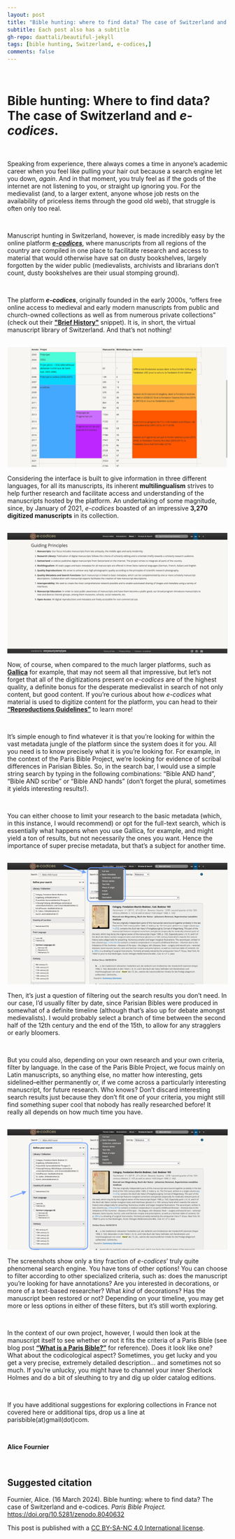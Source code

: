 ```yaml
---
layout: post
title: "Bible hunting: where to find data? The case of Switzerland and e-codices."
subtitle: Each post also has a subtitle
gh-repo: daattali/beautiful-jekyll
tags: [bible hunting, Switzerland, e-codices,]
comments: false
---
```


<br>

# **Bible hunting: Where to find data? The case of Switzerland and *e-codices*.** 

<br>

Speaking from experience, there always comes a time in anyone’s academic career when you feel like pulling your hair out because a search engine let you down, *again*. And in that moment, you truly feel as if the gods of the internet are not listening to you, or straight up ignoring you. For the medievalist (and, to a larger extent, anyone whose job rests on the availability of priceless items through the good old web), that struggle is often only too real.

<br>

Manuscript hunting in Switzerland, however, is made incredibly easy by the online platform [***e-codices***](https://www.e-codices.unifr.ch/en), where manuscripts from all regions of the country are compiled in one place to facilitate research and access to material that would otherwise have sat on dusty bookshelves, largely forgotten by the wider public (medievalists, archivists and librarians don’t count, dusty bookshelves are their usual stomping ground).

<br>

The platform ***e-codices***, originally founded in the early 2000s, “offers free online access to medieval and early modern manuscripts from public and church-owned collections as well as from numerous private collections” (check out their [**"Brief History"**](https://www.e-codices.unifr.ch/en/about/history) snippet). It is, in short, the virtual manuscript library of Switzerland. And that’s not nothing! 

<br>

<img src="/assets/E-codices_BriefHistory_screenshot copy.png">

<br>

Considering the interface is built to give information in three different languages, for all its manuscripts, its inherent **multilingualism** strives to help further research and facilitate access and understanding of the manuscripts hosted by the platform. An undertaking of some magnitude, since, by January of 2021, *e-codices* boasted of an impressive **3,270 digitized manuscripts** in its collection. 

<br>

<img src="/assets/E-codices_GuidingPrinciples_Screenshot copy.png">

<br>

Now, of course, when compared to the much larger platforms, such as [**Gallica**](https://gallica.bnf.fr/accueil/en/content/accueil-en?mode=desktop) for example, that may not seem all that impressive, but let’s not forget that all of the digitizations present on *e-codices* are of the highest quality, a definite bonus for the desperate medievalist in search of not only content, but good content. If you’re curious about how *e-codices* what material is used to digitize content for the platform, you can head to their [**“Reproductions Guidelines”**](https://www.e-codices.unifr.ch/en/about/imaging) to learn more!

<br>

It’s simple enough to find whatever it is that you’re looking for within the vast metadata jungle of the platform since the system does it for you. All you need is to know precisely what it is you’re looking for. For example, in the context of the Paris Bible Project, we’re looking for evidence of scribal differences in Parisian Bibles. So, in the search bar, I would use a simple string search by typing in the following combinations: “Bible AND hand”, “Bible AND scribe” or “Bible AND hands” (don’t forget the plural, sometimes it yields interesting results!).

<br>

You can either choose to limit your research to the basic metadata (which, in this instance, I would recommend) or opt for the full-text search, which is essentially what happens when you use Gallica, for example, and might yield a ton of results, but not necessarily the ones you want. Hence the importance of super precise metadata, but that’s a subject for another time.

<br>

<img src="/assets/E-codices_SearchFunctions_Screenshot 1 copy.png">

<br>

Then, it’s just a question of filtering out the search results you don’t need. In our case, I’d usually filter by date, since Parisian Bibles were produced in somewhat of a definite timeline (although that’s also up for debate amongst medievalists). I would probably select a branch of time between the second half of the 12th century and the end of the 15th, to allow for any stragglers or early bloomers. 

<br>

But you could also, depending on your own research and your own criteria, filter by language. In the case of the Paris Bible Project, we focus mainly on Latin manuscripts, so anything else, no matter how interesting, gets sidelined–either permanently or, if we come across a particularly interesting manuscript, for future research. Who knows? Don’t discard interesting search results just because they don’t fit one of your criteria, you might still find something super cool that nobody has really researched before! It really all depends on how much time you have.

<br>

<img src="/assets/E-codices_SearchFunctions_Screenshot 2 copy.png">

<br>

The screenshots show only a tiny fraction of *e-codices*’ truly quite phenomenal search engine. You have tons of other options! You can choose to filter according to other specialized criteria, such as: does the manuscript you’re looking for have annotations? Are you interested in decorations, or more of a text-based researcher? What *kind* of decorations? Has the manuscript been restored or not? Depending on your timeline, you may get more or less options in either of these filters, but it’s still worth exploring.

<br>

In the context of our own project, however, I would then look at the manuscript itself to see whether or not it fits the criteria of a Paris Bible (see blog post [**“What is a Paris Bible?”**](https://parisbible.github.io/2021-06-15-what_is_PB/) for reference). Does it look like one? What about the codicological aspect? Sometimes, you get lucky and you get a very precise, extremely detailed description… and sometimes not so much. If you’re unlucky, you might have to channel your inner Sherlock Holmes and do a bit of sleuthing to try and dig up older catalog editions.

<br>

If you have additional suggestions for exploring collections in France not covered here or additional tips, drop us a line at parisbible(at)gmail(dot)com. 

<br>

**Alice Fournier**

<br>

## **Suggested citation**

Fournier, Alice. (16 March 2024). Bible hunting: where to find data? The case of Switzerland and e-codices. *Paris Bible Project.* https://doi.org/10.5281/zenodo.8040632

This post is published with a [CC BY-SA-NC 4.0 International license](https://creativecommons.org/licenses/by-nc-sa/4.0/).
